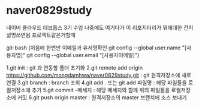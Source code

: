 # naver0829study
네이버 클라우드 데브옵스 3기 수업
나중에도 여기다가 이 리포지터리가 뭐에대한 건지 설명쓰면됨 프로젝트같은거할때


git-bash
(처음에 한번만 이메일과 유저명확인
git config --global user.name "[사용자명]"
git config --global user.email "[사용자이메일]")

1.git init : git 과 연동할 폴더 초기화
2.git remote add origin https://github.com/mongdamhwa/naver0829study.git : git 원격저장소에 새로 연결
3.git branch : branch 조회
4.git add . 또는 git add 파일명 : 해당 파일들을 로컬저장소에 추가
5.git commit -메세지 : 해당 메세지와 함께 위의 파일들을 로컬저장소에 커밋
6.git push origin master : 원격저장소의 master 브랜치에 소스 보내기

